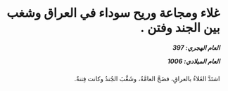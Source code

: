 <h1 dir="rtl">غلاء ومجاعة وريح سوداء في العراق وشغب بين الجند وفتن .</h1>

<h5 dir="rtl">العام الهجري:  397

العام الميلادي: 1006

</h5>

<p dir="rtl">اشتَدَّ الغَلاءُ بالعراقِ، فضَجَّ العامَّةُ، وشَغَّبَ الجُندُ وكانت فِتنةٌ.</p></br>
